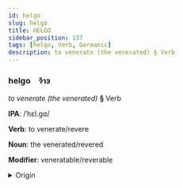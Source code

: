 ```yaml
---
id: helgo
slug: helgo
title: HELGO
sidebar_position: 137
tags: [helgo, Verb, Germanic]
description: to venerate (the venerated) § Verb
---
```


### helgo&emsp;<span kind="abugida">ɂ͊ɿꜿ</span>

*to venerate (the venerated)* **§** Verb

**IPA**: /ˈhɛl.gɑ/

**Verb**: to venerate/revere

**Noun**: the venerated/revered

**Modifier**: veneratable/reverable

<details>
    <summary>Origin</summary>
    Swedish helga /ˈhɛlˌɡa/<br/>
    <em>Germanic Language Family</em>
</details>